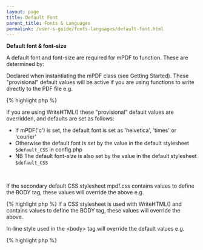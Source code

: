 ```yaml
---
layout: page
title: Default Font
parent_title: Fonts & Languages
permalink: /user-s-guide/fonts-languages/default-font.html
---
```


<div id="bpmbook" class="bpmbook" style="direction:ltr;">
<div class="topic_user_field">
<div id="U0">
<p><b>Default font &amp; font-size</b></p>
<p>A default font and font-size are required for mPDF to function. These are determined by:</p>
<p>Declared when instantiating the mPDF class (see Getting Started). These "provisional" default values will be active if you are using functions to write directly to the PDF file e.g.</p>

{% highlight php %}
<?php

$mpdf = new mPDF('','A4',9,'dejavusans');

$mpdf-&gt;WriteCell(110,5,'Hallo World');
{% endhighlight %}

<p>If you are using WriteHTML() these "provisional" default values are overridden, and defaults are set as follows:</p>
<ul>
<li>If mPDF('c') is set, the default font is set as 'helvetica', 'times' or 'courier'</li>
<li>Otherwise the default font is set by the value in the default stylesheet <code>$default_CSS</code> in <span class="filename">config.php</span> </li>
<li>NB The default font-<i>size</i> is also set by the value in the default stylesheet <code>$default_CSS</code></li>
</ul>
<p>&nbsp;</p>
<p>If the secondary default CSS stylesheet <span class="filename">mpdf.css</span> contains values to define the BODY tag, these values will override the above e.g.</p>

{% highlight php %}
<?php

body { font-family: serif; font-size: 10pt; }
{% endhighlight %}

<p>If a CSS stylesheet is used with WriteHTML() and contains values to define the BODY tag, these values will override the above.</p>
<p>In-line style used in the &lt;body&gt; tag will override the default values e.g.</p>

{% highlight php %}
<?php

&lt;body style="font-family: serif; font-size: 10pt;"&gt;
{% endhighlight %}

</div>
</div>

